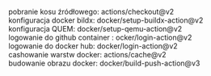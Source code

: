 pobranie kosu źródłowego: actions/checkout@v2</br>
konfiguracja docker bildx: docker/setup-buildx-action@v2</br>
konfiguracja QUEM: docker/setup-qemu-action@v2</br>
logowanie do github container : ocker/login-action@v2</br>
logowanie do docker hub: docker/login-action@v2</br>
cashowanie warstw docker: actions/cache@v2</br>
budowanie obrazu docker: docker/build-push-action@v3</br>


